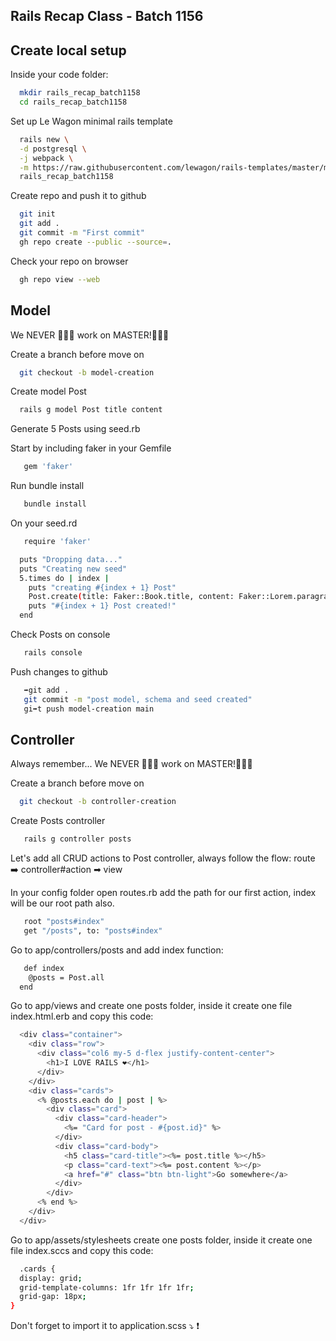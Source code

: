 ## Rails Recap Class - Batch 1156


## Create local setup

Inside your code folder:

```bash
  mkdir rails_recap_batch1158
  cd rails_recap_batch1158
```

Set up Le Wagon minimal rails template

```bash
  rails new \
  -d postgresql \
  -j webpack \
  -m https://raw.githubusercontent.com/lewagon/rails-templates/master/minimal.rb \
  rails_recap_batch1158
```

Create repo and push it to github
```bash
  git init
  git add .
  git commit -m "First commit"
  gh repo create --public --source=.
```

Check your repo on browser
```bash
  gh repo view --web
```

## Model

We NEVER 🙅🏻‍♂️ work on MASTER!🙅🏽‍♀️

Create a branch before move on
```bash
  git checkout -b model-creation
```

Create model Post
```bash
  rails g model Post title content
```

Generate 5 Posts using seed.rb

Start by including faker in your Gemfile
```bash
   gem 'faker'
```

Run bundle install
```bash
   bundle install
```

On your seed.rd
```bash
   require 'faker'

  puts "Dropping data..."
  puts "Creating new seed"
  5.times do | index |
    puts "creating #{index + 1} Post"
    Post.create(title: Faker::Book.title, content: Faker::Lorem.paragraph)
    puts "#{index + 1} Post created!"
  end
```

Check Posts on console
```bash
   rails console
```

Push changes to github
```bash
   ➡️git add .
   git commit -m "post model, schema and seed created"
   gi➡️t push model-creation main
```

## Controller

Always remember...
We NEVER 🙅🏻‍♂️ work on MASTER!🙅🏽‍♀️

Create a branch before move on
```bash
  git checkout -b controller-creation
```

Create Posts controller
```bash
   rails g controller posts
```

Let's add all CRUD actions to Post controller, always follow the flow:
route ➡️ controller#action ➡ view

In your config folder open routes.rb add the path for our first action, index will be our root path also.
```bash
   root "posts#index"
   get "/posts", to: "posts#index"
```

Go to app/controllers/posts and add index function:
```bash
   def index
    @posts = Post.all
  end
```

Go to app/views and create one posts folder, inside it create one file index.html.erb and copy this code:
```bash
  <div class="container">
    <div class="row">
      <div class="col6 my-5 d-flex justify-content-center">
        <h1>I LOVE RAILS ❤️</h1>
      </div>
    </div>
    <div class="cards">
      <% @posts.each do | post | %>
        <div class="card">
          <div class="card-header">
            <%= "Card for post - #{post.id}" %>
          </div>
          <div class="card-body">
            <h5 class="card-title"><%= post.title %></h5>
            <p class="card-text"><%= post.content %></p>
            <a href="#" class="btn btn-light">Go somewhere</a>
          </div>
        </div>
      <% end %>
    </div>
  </div>
```

Go to app/assets/stylesheets create one posts folder, inside it create one file index.sccs and copy this code:
```bash
  .cards {
  display: grid;
  grid-template-columns: 1fr 1fr 1fr 1fr;
  grid-gap: 18px;
}
```

Don't forget to import it to application.scss ⤵️ ❗️
